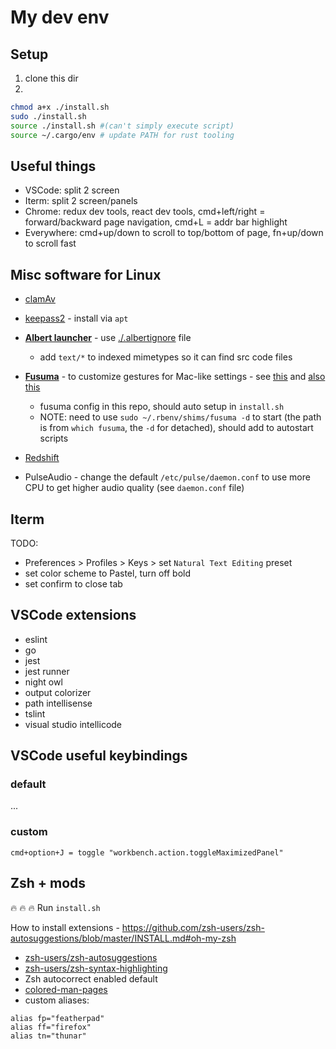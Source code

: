 # My dev env
Setup
---
1. clone this dir
2. 
```bash
chmod a+x ./install.sh
sudo ./install.sh
source ./install.sh #(can't simply execute script)
source ~/.cargo/env # update PATH for rust tooling
```


Useful things
---
- VSCode: split 2 screen
- Iterm: split 2 screen/panels
- Chrome: redux dev tools, react dev tools, cmd+left/right = forward/backward page navigation, cmd+L = addr bar highlight
- Everywhere: cmd+up/down to scroll to top/bottom of page, fn+up/down to scroll fast

Misc software for Linux
---
- [clamAv](https://www.clamav.net/documents/installation-on-debian-and-ubuntu-linux-distributions)
- [keepass2](https://packages.debian.org/sid/keepass2) - install via `apt`
- **[Albert launcher](https://github.com/albertlauncher/albert)** - use [./.albertignore](./.albertignore) file
  - add `text/*` to indexed mimetypes so it can find src code files
- **[Fusuma](https://github.com/iberianpig/fusuma)** - to customize gestures for Mac-like settings - see [this](https://medium.com/@dgviranmalaka/how-to-enhance-touch-pad-gestures-like-mac-in-ubuntu-18-04-laptop-f5f25d5a0b4f) and [also this](https://dev.to/iberianpig/how-to-install-and-customize-fusuma-73l)
  - fusuma config in this repo, should auto setup in `install.sh`
  - NOTE: need to use `sudo ~/.rbenv/shims/fusuma -d` to start (the path is from `which fusuma`, the `-d` for detached), should add to autostart scripts

- [Redshift](http://jonls.dk/redshift/)
- PulseAudio - change the default `/etc/pulse/daemon.conf` to use more CPU to get higher audio quality (see `daemon.conf` file)

Iterm
---
TODO:
- Preferences > Profiles > Keys > set `Natural Text Editing` preset
- set color scheme to Pastel, turn off bold
- set confirm to close tab

VSCode extensions
---
- eslint
- go
- jest
- jest runner
- night owl
- output colorizer
- path intellisense
- tslint
- visual studio intellicode

VSCode useful keybindings
---

### default

...

### custom
```
cmd+option+J = toggle "workbench.action.toggleMaximizedPanel"
```

Zsh + mods
---
:fire: :fire: :fire: Run `install.sh`

How to install extensions - https://github.com/zsh-users/zsh-autosuggestions/blob/master/INSTALL.md#oh-my-zsh

- [zsh-users/zsh-autosuggestions](https://github.com/zsh-users/zsh-autosuggestions/blob/master/INSTALL.md#oh-my-zsh)
- [zsh-users/zsh-syntax-highlighting](https://github.com/zsh-users/zsh-syntax-highlighting/blob/master/INSTALL.md#oh-my-zsh)
- Zsh autocorrect enabled default
- [colored-man-pages](https://github.com/robbyrussell/oh-my-zsh/blob/master/plugins/colored-man-pages/colored-man-pages.plugin.zsh)
- custom aliases:
```
alias fp="featherpad"
alias ff="firefox"
alias tn="thunar"
```
